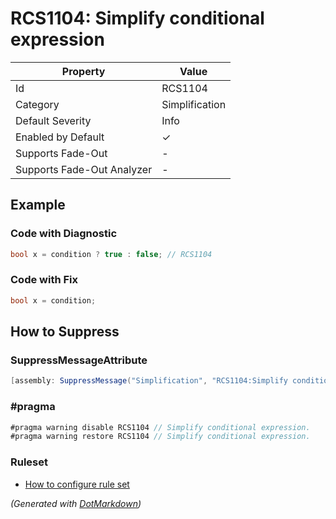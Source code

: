 # RCS1104: Simplify conditional expression

| Property                    | Value          |
| --------------------------- | -------------- |
| Id                          | RCS1104        |
| Category                    | Simplification |
| Default Severity            | Info           |
| Enabled by Default          | &#x2713;       |
| Supports Fade\-Out          | \-             |
| Supports Fade\-Out Analyzer | \-             |

## Example

### Code with Diagnostic

```csharp
bool x = condition ? true : false; // RCS1104
```

### Code with Fix

```csharp
bool x = condition;
```

## How to Suppress

### SuppressMessageAttribute

```csharp
[assembly: SuppressMessage("Simplification", "RCS1104:Simplify conditional expression.", Justification = "<Pending>")]
```

### \#pragma

```csharp
#pragma warning disable RCS1104 // Simplify conditional expression.
#pragma warning restore RCS1104 // Simplify conditional expression.
```

### Ruleset

* [How to configure rule set](../HowToConfigureAnalyzers.md)

*\(Generated with [DotMarkdown](http://github.com/JosefPihrt/DotMarkdown)\)*